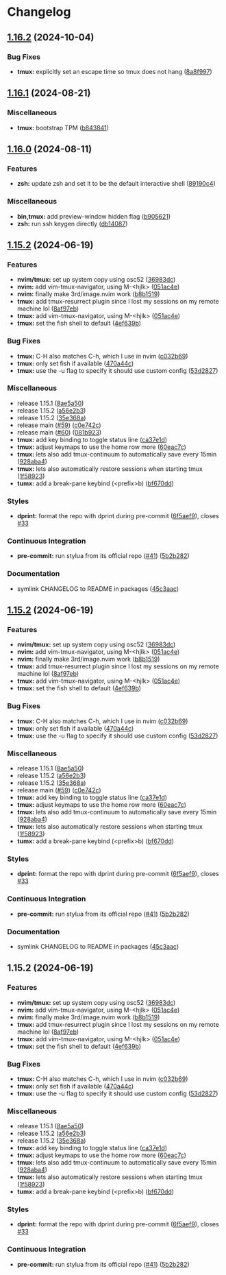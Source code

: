 # Changelog

## [1.16.2](https://github.com/engeir/stowfiles/compare/tmux-v1.16.1...tmux-v1.16.2) (2024-10-04)


### Bug Fixes

* **tmux:** explicitly set an escape time so tmux does not hang ([8a8f997](https://github.com/engeir/stowfiles/commit/8a8f997ce7516a7c398494b1f60b28c78131c692))

## [1.16.1](https://github.com/engeir/stowfiles/compare/tmux-v1.16.0...tmux-v1.16.1) (2024-08-21)


### Miscellaneous

* **tmux:** bootstrap TPM ([b843841](https://github.com/engeir/stowfiles/commit/b8438413d87474f7ba3afede3b44b958b7569ab0))

## [1.16.0](https://github.com/engeir/stowfiles/compare/tmux-v1.15.2...tmux-v1.16.0) (2024-08-11)


### Features

* **zsh:** update zsh and set it to be the default interactive shell ([89190c4](https://github.com/engeir/stowfiles/commit/89190c4d24db1d5c382fbd5153119f919a5cbfc8))


### Miscellaneous

* **bin,tmux:** add preview-window hidden flag ([b905621](https://github.com/engeir/stowfiles/commit/b90562135b5ba459d0ba27cc2f39322eed1c3223))
* **zsh:** run ssh keygen directly ([db14087](https://github.com/engeir/stowfiles/commit/db140877472330a659c6a05b5dda7ebf9b7cd9a3))

## [1.15.2](https://github.com/engeir/stowfiles/compare/tmux-v1.15.2...tmux-v1.15.2) (2024-06-19)


### Features

* **nvim/tmux:** set up system copy using osc52 ([36983dc](https://github.com/engeir/stowfiles/commit/36983dc5238e93c3e6cf9c9bc37e7fcd90cd5895))
* **nvim:** add vim-tmux-navigator, using M-&lt;hjlk&gt; ([051ac4e](https://github.com/engeir/stowfiles/commit/051ac4ecbc1aa9b0ce6730b28c2aaba269ff26d2))
* **nvim:** finally make 3rd/image.nvim work ([b8b1519](https://github.com/engeir/stowfiles/commit/b8b1519966235140a61cb8def776a7389c4859d2))
* **tmux:** add tmux-resurrect plugin since I lost my sessions on my remote machine lol ([8af97eb](https://github.com/engeir/stowfiles/commit/8af97ebb20889bac0addcc6307140dc7925aa9fd))
* **tmux:** add vim-tmux-navigator, using M-&lt;hjlk&gt; ([051ac4e](https://github.com/engeir/stowfiles/commit/051ac4ecbc1aa9b0ce6730b28c2aaba269ff26d2))
* **tmux:** set the fish shell to default ([4ef639b](https://github.com/engeir/stowfiles/commit/4ef639bc8d52c6d3bc71c37ed91199199db2d968))


### Bug Fixes

* **tmux:** C-H also matches C-h, which I use in nvim ([c032b69](https://github.com/engeir/stowfiles/commit/c032b691add3258577e70e8679777dbfeb16ee36))
* **tmux:** only set fish if available ([470a44c](https://github.com/engeir/stowfiles/commit/470a44cce1afbb58e693635849a236b170481f01))
* **tmux:** use the -u flag to specify it should use custom config ([53d2827](https://github.com/engeir/stowfiles/commit/53d282761f87a76cd2c3ceb647b136480867bdd8))


### Miscellaneous

* release 1.15.1 ([8ae5a50](https://github.com/engeir/stowfiles/commit/8ae5a506399c8574fd780fa48e6df75e7bf92946))
* release 1.15.2 ([a56e2b3](https://github.com/engeir/stowfiles/commit/a56e2b3e1a6a859ad6b0b3953832b88fd87ecfcb))
* release 1.15.2 ([35e368a](https://github.com/engeir/stowfiles/commit/35e368a1bf125ca33b6acc36d32f86ed88ca87be))
* release main ([#59](https://github.com/engeir/stowfiles/issues/59)) ([c0e742c](https://github.com/engeir/stowfiles/commit/c0e742c7eab4a42d0f40bcd12f5951e4072e56da))
* release main ([#60](https://github.com/engeir/stowfiles/issues/60)) ([081b923](https://github.com/engeir/stowfiles/commit/081b923192cff502520fd9861249bcb2a0ee7722))
* **tmux:** add key binding to toggle status line ([ca37e1d](https://github.com/engeir/stowfiles/commit/ca37e1d6d59f0746b58dd7463df9d29aa450b250))
* **tmux:** adjust keymaps to use the home row more ([60eac7c](https://github.com/engeir/stowfiles/commit/60eac7cfd8cb612faef251419f20cfbe4c964712))
* **tmux:** lets also add tmux-continuum to automatically save every 15min ([928aba4](https://github.com/engeir/stowfiles/commit/928aba4af9b84a3ae2eac8921b4f19b3d59fa425))
* **tmux:** lets also automatically restore sessions when starting tmux ([1f58923](https://github.com/engeir/stowfiles/commit/1f58923bc571573e31d582c9c4fbff360eb7c6ef))
* **tumx:** add a break-pane keybind (&lt;prefix&gt;b) ([bf670dd](https://github.com/engeir/stowfiles/commit/bf670dd9efc2a0894b418050f3cd16cbf94b17c6))


### Styles

* **dprint:** format the repo with dprint during pre-commit ([6f5aef9](https://github.com/engeir/stowfiles/commit/6f5aef945cd85e9b82e4bada74599fbfab15fbb4)), closes [#33](https://github.com/engeir/stowfiles/issues/33)


### Continuous Integration

* **pre-commit:** run stylua from its official repo ([#41](https://github.com/engeir/stowfiles/issues/41)) ([5b2b282](https://github.com/engeir/stowfiles/commit/5b2b28261541a6976f312a9684294810a4d75520))


### Documentation

* symlink CHANGELOG to README in packages ([45c3aac](https://github.com/engeir/stowfiles/commit/45c3aacf6c1c60ed559a8c394b4f4873fe9e806d))

## [1.15.2](https://github.com/engeir/stowfiles/compare/tmux-v1.15.2...tmux-v1.15.2) (2024-06-19)


### Features

* **nvim/tmux:** set up system copy using osc52 ([36983dc](https://github.com/engeir/stowfiles/commit/36983dc5238e93c3e6cf9c9bc37e7fcd90cd5895))
* **nvim:** add vim-tmux-navigator, using M-&lt;hjlk&gt; ([051ac4e](https://github.com/engeir/stowfiles/commit/051ac4ecbc1aa9b0ce6730b28c2aaba269ff26d2))
* **nvim:** finally make 3rd/image.nvim work ([b8b1519](https://github.com/engeir/stowfiles/commit/b8b1519966235140a61cb8def776a7389c4859d2))
* **tmux:** add tmux-resurrect plugin since I lost my sessions on my remote machine lol ([8af97eb](https://github.com/engeir/stowfiles/commit/8af97ebb20889bac0addcc6307140dc7925aa9fd))
* **tmux:** add vim-tmux-navigator, using M-&lt;hjlk&gt; ([051ac4e](https://github.com/engeir/stowfiles/commit/051ac4ecbc1aa9b0ce6730b28c2aaba269ff26d2))
* **tmux:** set the fish shell to default ([4ef639b](https://github.com/engeir/stowfiles/commit/4ef639bc8d52c6d3bc71c37ed91199199db2d968))


### Bug Fixes

* **tmux:** C-H also matches C-h, which I use in nvim ([c032b69](https://github.com/engeir/stowfiles/commit/c032b691add3258577e70e8679777dbfeb16ee36))
* **tmux:** only set fish if available ([470a44c](https://github.com/engeir/stowfiles/commit/470a44cce1afbb58e693635849a236b170481f01))
* **tmux:** use the -u flag to specify it should use custom config ([53d2827](https://github.com/engeir/stowfiles/commit/53d282761f87a76cd2c3ceb647b136480867bdd8))


### Miscellaneous

* release 1.15.1 ([8ae5a50](https://github.com/engeir/stowfiles/commit/8ae5a506399c8574fd780fa48e6df75e7bf92946))
* release 1.15.2 ([a56e2b3](https://github.com/engeir/stowfiles/commit/a56e2b3e1a6a859ad6b0b3953832b88fd87ecfcb))
* release 1.15.2 ([35e368a](https://github.com/engeir/stowfiles/commit/35e368a1bf125ca33b6acc36d32f86ed88ca87be))
* release main ([#59](https://github.com/engeir/stowfiles/issues/59)) ([c0e742c](https://github.com/engeir/stowfiles/commit/c0e742c7eab4a42d0f40bcd12f5951e4072e56da))
* **tmux:** add key binding to toggle status line ([ca37e1d](https://github.com/engeir/stowfiles/commit/ca37e1d6d59f0746b58dd7463df9d29aa450b250))
* **tmux:** adjust keymaps to use the home row more ([60eac7c](https://github.com/engeir/stowfiles/commit/60eac7cfd8cb612faef251419f20cfbe4c964712))
* **tmux:** lets also add tmux-continuum to automatically save every 15min ([928aba4](https://github.com/engeir/stowfiles/commit/928aba4af9b84a3ae2eac8921b4f19b3d59fa425))
* **tmux:** lets also automatically restore sessions when starting tmux ([1f58923](https://github.com/engeir/stowfiles/commit/1f58923bc571573e31d582c9c4fbff360eb7c6ef))
* **tumx:** add a break-pane keybind (&lt;prefix&gt;b) ([bf670dd](https://github.com/engeir/stowfiles/commit/bf670dd9efc2a0894b418050f3cd16cbf94b17c6))


### Styles

* **dprint:** format the repo with dprint during pre-commit ([6f5aef9](https://github.com/engeir/stowfiles/commit/6f5aef945cd85e9b82e4bada74599fbfab15fbb4)), closes [#33](https://github.com/engeir/stowfiles/issues/33)


### Continuous Integration

* **pre-commit:** run stylua from its official repo ([#41](https://github.com/engeir/stowfiles/issues/41)) ([5b2b282](https://github.com/engeir/stowfiles/commit/5b2b28261541a6976f312a9684294810a4d75520))


### Documentation

* symlink CHANGELOG to README in packages ([45c3aac](https://github.com/engeir/stowfiles/commit/45c3aacf6c1c60ed559a8c394b4f4873fe9e806d))

## 1.15.2 (2024-06-19)


### Features

* **nvim/tmux:** set up system copy using osc52 ([36983dc](https://github.com/engeir/stowfiles/commit/36983dc5238e93c3e6cf9c9bc37e7fcd90cd5895))
* **nvim:** add vim-tmux-navigator, using M-&lt;hjlk&gt; ([051ac4e](https://github.com/engeir/stowfiles/commit/051ac4ecbc1aa9b0ce6730b28c2aaba269ff26d2))
* **nvim:** finally make 3rd/image.nvim work ([b8b1519](https://github.com/engeir/stowfiles/commit/b8b1519966235140a61cb8def776a7389c4859d2))
* **tmux:** add tmux-resurrect plugin since I lost my sessions on my remote machine lol ([8af97eb](https://github.com/engeir/stowfiles/commit/8af97ebb20889bac0addcc6307140dc7925aa9fd))
* **tmux:** add vim-tmux-navigator, using M-&lt;hjlk&gt; ([051ac4e](https://github.com/engeir/stowfiles/commit/051ac4ecbc1aa9b0ce6730b28c2aaba269ff26d2))
* **tmux:** set the fish shell to default ([4ef639b](https://github.com/engeir/stowfiles/commit/4ef639bc8d52c6d3bc71c37ed91199199db2d968))


### Bug Fixes

* **tmux:** C-H also matches C-h, which I use in nvim ([c032b69](https://github.com/engeir/stowfiles/commit/c032b691add3258577e70e8679777dbfeb16ee36))
* **tmux:** only set fish if available ([470a44c](https://github.com/engeir/stowfiles/commit/470a44cce1afbb58e693635849a236b170481f01))
* **tmux:** use the -u flag to specify it should use custom config ([53d2827](https://github.com/engeir/stowfiles/commit/53d282761f87a76cd2c3ceb647b136480867bdd8))


### Miscellaneous

* release 1.15.1 ([8ae5a50](https://github.com/engeir/stowfiles/commit/8ae5a506399c8574fd780fa48e6df75e7bf92946))
* release 1.15.2 ([a56e2b3](https://github.com/engeir/stowfiles/commit/a56e2b3e1a6a859ad6b0b3953832b88fd87ecfcb))
* release 1.15.2 ([35e368a](https://github.com/engeir/stowfiles/commit/35e368a1bf125ca33b6acc36d32f86ed88ca87be))
* **tmux:** add key binding to toggle status line ([ca37e1d](https://github.com/engeir/stowfiles/commit/ca37e1d6d59f0746b58dd7463df9d29aa450b250))
* **tmux:** adjust keymaps to use the home row more ([60eac7c](https://github.com/engeir/stowfiles/commit/60eac7cfd8cb612faef251419f20cfbe4c964712))
* **tmux:** lets also add tmux-continuum to automatically save every 15min ([928aba4](https://github.com/engeir/stowfiles/commit/928aba4af9b84a3ae2eac8921b4f19b3d59fa425))
* **tmux:** lets also automatically restore sessions when starting tmux ([1f58923](https://github.com/engeir/stowfiles/commit/1f58923bc571573e31d582c9c4fbff360eb7c6ef))
* **tumx:** add a break-pane keybind (&lt;prefix&gt;b) ([bf670dd](https://github.com/engeir/stowfiles/commit/bf670dd9efc2a0894b418050f3cd16cbf94b17c6))


### Styles

* **dprint:** format the repo with dprint during pre-commit ([6f5aef9](https://github.com/engeir/stowfiles/commit/6f5aef945cd85e9b82e4bada74599fbfab15fbb4)), closes [#33](https://github.com/engeir/stowfiles/issues/33)


### Continuous Integration

* **pre-commit:** run stylua from its official repo ([#41](https://github.com/engeir/stowfiles/issues/41)) ([5b2b282](https://github.com/engeir/stowfiles/commit/5b2b28261541a6976f312a9684294810a4d75520))
